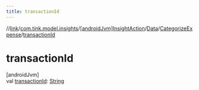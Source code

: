 ```yaml
---
title: transactionId
---
```

//[link](../../../../../index.html)/[com.tink.model.insights](../../../index.html)/[[androidJvm]InsightAction](../../index.html)/[Data](../index.html)/[CategorizeExpense](index.html)/[transactionId](transaction-id.html)



# transactionId



[androidJvm]\
val [transactionId](transaction-id.html): [String](https://kotlinlang.org/api/latest/jvm/stdlib/kotlin/-string/index.html)




